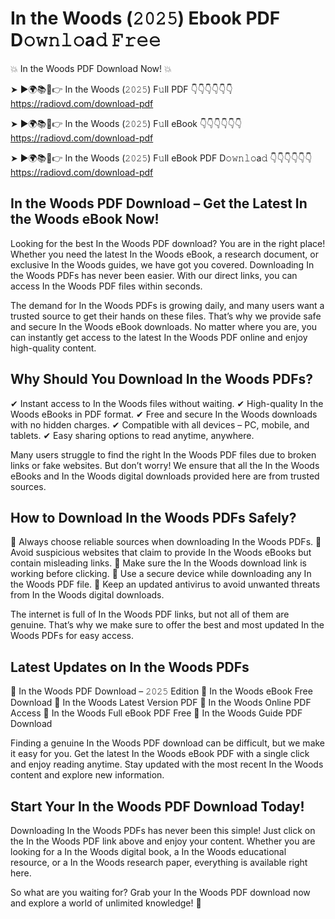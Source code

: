 # In the Woods (𝟸𝟶𝟸𝟻) Ebook PDF D𝚘𝚠𝚗𝚕𝚘a𝚍 𝙵𝚛𝚎𝚎

💥 In the Woods PDF Download Now! 💥

➤ ►🌍📚📱👉 In the Woods (𝟸𝟶𝟸𝟻) F𝚞ll PDF 👇👇👇👇👇👇
https://radiovd.com/download-pdf

➤ ►🌍📚📱👉 In the Woods (𝟸𝟶𝟸𝟻) F𝚞ll eBook 👇👇👇👇👇👇
https://radiovd.com/download-pdf

➤ ►🌍📚📱👉 In the Woods (𝟸𝟶𝟸𝟻) F𝚞ll eBook PDF D𝚘𝚠𝚗𝚕𝚘a𝚍 👇👇👇👇👇👇
https://radiovd.com/download-pdf

## In the Woods PDF Download – Get the Latest In the Woods eBook Now!

Looking for the best In the Woods PDF download? You are in the right place! Whether you need the latest In the Woods eBook, a research document, or exclusive In the Woods guides, we have got you covered. Downloading In the Woods PDFs has never been easier. With our direct links, you can access In the Woods PDF files within seconds.

The demand for In the Woods PDFs is growing daily, and many users want a trusted source to get their hands on these files. That’s why we provide safe and secure In the Woods eBook downloads. No matter where you are, you can instantly get access to the latest In the Woods PDF online and enjoy high-quality content.

## Why Should You Download In the Woods PDFs?

✔ Instant access to In the Woods files without waiting.
✔ High-quality In the Woods eBooks in PDF format.
✔ Free and secure In the Woods downloads with no hidden charges.
✔ Compatible with all devices – PC, mobile, and tablets.
✔ Easy sharing options to read anytime, anywhere.

Many users struggle to find the right In the Woods PDF files due to broken links or fake websites. But don’t worry! We ensure that all the In the Woods eBooks and In the Woods digital downloads provided here are from trusted sources.

## How to Download In the Woods PDFs Safely?

📌 Always choose reliable sources when downloading In the Woods PDFs.
📌 Avoid suspicious websites that claim to provide In the Woods eBooks but contain misleading links.
📌 Make sure the In the Woods download link is working before clicking.
📌 Use a secure device while downloading any In the Woods PDF file.
📌 Keep an updated antivirus to avoid unwanted threats from In the Woods digital downloads.

The internet is full of In the Woods PDF links, but not all of them are genuine. That’s why we make sure to offer the best and most updated In the Woods PDFs for easy access.

## Latest Updates on In the Woods PDFs

🔹 In the Woods PDF Download – 𝟸𝟶𝟸𝟻 Edition
🔹 In the Woods eBook Free Download
🔹 In the Woods Latest Version PDF
🔹 In the Woods Online PDF Access
🔹 In the Woods Full eBook PDF Free
🔹 In the Woods Guide PDF Download

Finding a genuine In the Woods PDF download can be difficult, but we make it easy for you. Get the latest In the Woods eBook PDF with a single click and enjoy reading anytime. Stay updated with the most recent In the Woods content and explore new information.

## Start Your In the Woods PDF Download Today!

Downloading In the Woods PDFs has never been this simple! Just click on the In the Woods PDF link above and enjoy your content. Whether you are looking for a In the Woods digital book, a In the Woods educational resource, or a In the Woods research paper, everything is available right here.

So what are you waiting for? Grab your In the Woods PDF download now and explore a world of unlimited knowledge! 🚀